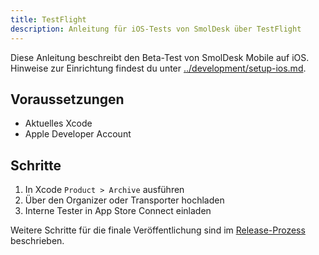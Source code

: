 ```yaml
---
title: TestFlight
description: Anleitung für iOS-Tests von SmolDesk über TestFlight
---
```


Diese Anleitung beschreibt den Beta-Test von SmolDesk Mobile auf iOS. Hinweise zur Einrichtung findest du unter [../development/setup-ios.md](../development/setup-ios.md).

## Voraussetzungen
- Aktuelles Xcode
- Apple Developer Account

## Schritte
1. In Xcode `Product > Archive` ausführen
2. Über den Organizer oder Transporter hochladen
3. Interne Tester in App Store Connect einladen

Weitere Schritte für die finale Veröffentlichung sind im [Release-Prozess](./release-process.md) beschrieben.
